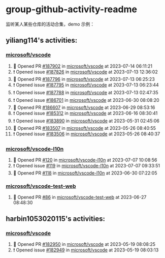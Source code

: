 # group-github-activity-readme

监听某人某些仓库的活动合集，demo 示例：

<!--START_SECTION:activity-->
## yiliang114's activities:

  ### [microsoft/vscode](https://github.com/microsoft/vscode)
  
  1. 💪 Opened PR [#187902](https://github.com/microsoft/vscode/pull/187902) in [microsoft/vscode](https://github.com/microsoft/vscode) at 2023-07-14 06:11:21
  2. ❗ Opened issue [#187826](https://github.com/microsoft/vscode/issues/187826) in [microsoft/vscode](https://github.com/microsoft/vscode) at 2023-07-13 12:36:02
  3. 💪 Opened PR [#187796](https://github.com/microsoft/vscode/pull/187796) in [microsoft/vscode](https://github.com/microsoft/vscode) at 2023-07-13 06:25:23
  4. ❗ Opened issue [#187795](https://github.com/microsoft/vscode/issues/187795) in [microsoft/vscode](https://github.com/microsoft/vscode) at 2023-07-13 06:23:44
  5. ❗ Opened issue [#187788](https://github.com/microsoft/vscode/issues/187788) in [microsoft/vscode](https://github.com/microsoft/vscode) at 2023-07-13 02:47:35
  6. ❗ Opened issue [#186701](https://github.com/microsoft/vscode/issues/186701) in [microsoft/vscode](https://github.com/microsoft/vscode) at 2023-06-30 08:08:20
  7. 💪 Opened PR [#186607](https://github.com/microsoft/vscode/pull/186607) in [microsoft/vscode](https://github.com/microsoft/vscode) at 2023-06-29 08:53:16
  8. ❗ Opened issue [#185312](https://github.com/microsoft/vscode/issues/185312) in [microsoft/vscode](https://github.com/microsoft/vscode) at 2023-06-16 08:30:41
  9. ❗ Opened issue [#183890](https://github.com/microsoft/vscode/issues/183890) in [microsoft/vscode](https://github.com/microsoft/vscode) at 2023-05-31 02:45:06
  10. 💪 Opened PR [#183507](https://github.com/microsoft/vscode/pull/183507) in [microsoft/vscode](https://github.com/microsoft/vscode) at 2023-05-26 08:40:55
  11. ❗ Opened issue [#183506](https://github.com/microsoft/vscode/issues/183506) in [microsoft/vscode](https://github.com/microsoft/vscode) at 2023-05-26 08:40:37
  
  ### [microsoft/vscode-l10n](https://github.com/microsoft/vscode-l10n)
  
  1. 💪 Opened PR [#120](https://github.com/microsoft/vscode-l10n/pull/120) in [microsoft/vscode-l10n](https://github.com/microsoft/vscode-l10n) at 2023-07-07 10:08:56
  2. ❗ Opened issue [#119](https://github.com/microsoft/vscode-l10n/issues/119) in [microsoft/vscode-l10n](https://github.com/microsoft/vscode-l10n) at 2023-07-07 09:33:51
  3. 💪 Opened PR [#118](https://github.com/microsoft/vscode-l10n/pull/118) in [microsoft/vscode-l10n](https://github.com/microsoft/vscode-l10n) at 2023-06-30 07:22:05
  
  ### [microsoft/vscode-test-web](https://github.com/microsoft/vscode-test-web)
  
  1. 💪 Opened PR [#86](https://github.com/microsoft/vscode-test-web/pull/86) in [microsoft/vscode-test-web](https://github.com/microsoft/vscode-test-web) at 2023-06-27 08:48:30
  
  ## harbin1053020115's activities:
  
  ### [microsoft/vscode](https://github.com/microsoft/vscode)
  
  1. 💪 Opened PR [#182950](https://github.com/microsoft/vscode/pull/182950) in [microsoft/vscode](https://github.com/microsoft/vscode) at 2023-05-19 08:08:25
  2. ❗ Opened issue [#182949](https://github.com/microsoft/vscode/issues/182949) in [microsoft/vscode](https://github.com/microsoft/vscode) at 2023-05-19 08:03:13
